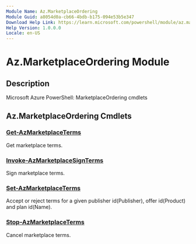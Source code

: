 ```yaml
---
Module Name: Az.MarketplaceOrdering
Module Guid: a8054d0a-cb66-4bdb-b175-094e53b5e347
Download Help Link: https://learn.microsoft.com/powershell/module/az.marketplaceordering
Help Version: 1.0.0.0
Locale: en-US
---
```


# Az.MarketplaceOrdering Module
## Description
Microsoft Azure PowerShell: MarketplaceOrdering cmdlets

## Az.MarketplaceOrdering Cmdlets
### [Get-AzMarketplaceTerms](Get-AzMarketplaceTerms.md)
Get marketplace terms.

### [Invoke-AzMarketplaceSignTerms](Invoke-AzMarketplaceSignTerms.md)
Sign marketplace terms.

### [Set-AzMarketplaceTerms](Set-AzMarketplaceTerms.md)
Accept or reject terms for a given publisher id(Publisher), offer id(Product) and plan id(Name).

### [Stop-AzMarketplaceTerms](Stop-AzMarketplaceTerms.md)
Cancel marketplace terms.


